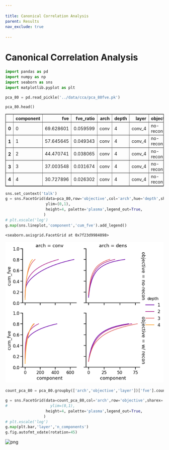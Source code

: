 ```yaml
---

title: Canonical Correlation Analysis
parent: Results
nav_exclude: true

---
```


# Canonical Correlation Analysis

```python
import pandas as pd
import numpy as np
import seaborn as sns
import matplotlib.pyplot as plt
```


```python
pca_80 = pd.read_pickle('../data/cca/pca_80fve.pk')
```


```python
pca_80.head()
```




<div>
<style scoped>
    .dataframe tbody tr th:only-of-type {
        vertical-align: middle;
    }

    .dataframe tbody tr th {
        vertical-align: top;
    }

    .dataframe thead th {
        text-align: right;
    }
</style>
<table border="1" class="dataframe">
  <thead>
    <tr style="text-align: right;">
      <th></th>
      <th>component</th>
      <th>fve</th>
      <th>fve_ratio</th>
      <th>arch</th>
      <th>depth</th>
      <th>layer</th>
      <th>objective</th>
      <th>cum_fve</th>
    </tr>
  </thead>
  <tbody>
    <tr>
      <th>0</th>
      <td>0</td>
      <td>69.628601</td>
      <td>0.059599</td>
      <td>conv</td>
      <td>4</td>
      <td>conv_4</td>
      <td>no-recon</td>
      <td>0.059599</td>
    </tr>
    <tr>
      <th>1</th>
      <td>1</td>
      <td>57.645645</td>
      <td>0.049343</td>
      <td>conv</td>
      <td>4</td>
      <td>conv_4</td>
      <td>no-recon</td>
      <td>0.108942</td>
    </tr>
    <tr>
      <th>2</th>
      <td>2</td>
      <td>44.470741</td>
      <td>0.038065</td>
      <td>conv</td>
      <td>4</td>
      <td>conv_4</td>
      <td>no-recon</td>
      <td>0.147007</td>
    </tr>
    <tr>
      <th>3</th>
      <td>3</td>
      <td>37.003548</td>
      <td>0.031674</td>
      <td>conv</td>
      <td>4</td>
      <td>conv_4</td>
      <td>no-recon</td>
      <td>0.178681</td>
    </tr>
    <tr>
      <th>4</th>
      <td>4</td>
      <td>30.727896</td>
      <td>0.026302</td>
      <td>conv</td>
      <td>4</td>
      <td>conv_4</td>
      <td>no-recon</td>
      <td>0.204983</td>
    </tr>
  </tbody>
</table>
</div>




```python
sns.set_context('talk')
g = sns.FacetGrid(data=pca_80,row='objective',col='arch',hue='depth',sharex='col',margin_titles=True,
                  ylim=(0,1),
                  height=4, palette='plasma',legend_out=True,
                 )
# plt.xscale('log')
g.map(sns.lineplot,'component','cum_fve').add_legend()
```




    <seaborn.axisgrid.FacetGrid at 0x7f23d9984898>



![png](https://raw.githubusercontent.com/elijahc/vae/master/docs/assets/images/CCA-figures_3_1.png)



```python
count_pca_80 = pca_80.groupby(['arch','objective','layer'])['fve'].count().reset_index().rename(columns={'fve':'n_components'})
```


```python
g = sns.FacetGrid(data=count_pca_80,col='arch',row='objective',sharex='col',sharey=False,margin_titles=True,
#                   ylim=(0,1),
                  height=4, palette='plasma',legend_out=True,
                 )
# plt.xscale('log')
g.map(plt.bar,'layer','n_components')
g.fig.autofmt_xdate(rotation=45)
```


![png]({{"/assets/images/CCA-figures_5_0.png"}})

